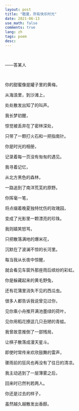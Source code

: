 ```yaml
---
layout: post
title: "酷夏，所有快乐时光"
date: 2021-06-13
use_math: false
comments: true
lang: zh
tags: poem
desc: 
---
```


<br>

——答某人

<br>

你的甜蜜像是罐子里的黄梅，

从海浪里，到沙滩上，

处处散发出知了的叫声。

我长梦初醒，

惊觉被丢弃在了密林深处，

只带了一颗打火石和一把指南针。

你是时光的相册，

记录着每一页没有匆匆的遇见。

我寻着记忆，

从北方黑色的森林，

一路追到了南洋荒芜的原野。

你挥毫一笔，

将点缀着晚夏独特忧伤的玫瑰园，

变成了光影里一颗漂亮的珍珠。

我则嬉笑怒骂，

只把散落满地的爆米花，

沉默在了波澜不惊的长河里。



每当我从长夜中惊醒，

就会看见车窗外那座雨后缤纷的彩虹。

你是躲藏起来的黄毛野兔，

还有花蒲里消失不见的西瓜虫。

很多人都告诉我说曾见过你，

见你乘小舟推开满池墨绿的荷叶，

见你用稻花撩逗几只丑陋的青蛙。

我曾故意推倒了一部残局，

让棋子散落成漫天星斗。

即使时常传来欢欣鼓舞的雷声，

骤雨前的狂风也再没有了往日的清凉。

我主动逃到了一层薄雾之后，

回来时已然判若两人。

你还是过去的样子，

虽然越久越散发出香醇。





